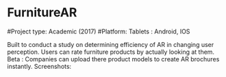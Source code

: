 # FurnitureAR

         
#Project type: Academic (2017)
#Platform: Tablets : Android, IOS 

Built to conduct a study on determining efficiency of AR in changing user perception. 
Users can rate furniture products by actually looking at them.
Beta : Companies can upload there product models to create AR brochures instantly.
Screenshots:
      
